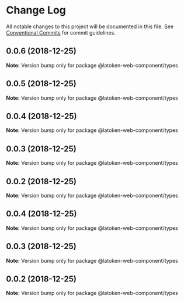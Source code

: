 # Change Log

All notable changes to this project will be documented in this file.
See [Conventional Commits](https://conventionalcommits.org) for commit guidelines.

## 0.0.6 (2018-12-25)

**Note:** Version bump only for package @latoken-web-component/types





## 0.0.5 (2018-12-25)

**Note:** Version bump only for package @latoken-web-component/types





## 0.0.4 (2018-12-25)

**Note:** Version bump only for package @latoken-web-component/types





## 0.0.3 (2018-12-25)

**Note:** Version bump only for package @latoken-web-component/types





## 0.0.2 (2018-12-25)

**Note:** Version bump only for package @latoken-web-component/types





## 0.0.4 (2018-12-25)

**Note:** Version bump only for package @latoken-web-component/types





## 0.0.3 (2018-12-25)

**Note:** Version bump only for package @latoken-web-component/types





## 0.0.2 (2018-12-25)

**Note:** Version bump only for package @latoken-web-component/types
